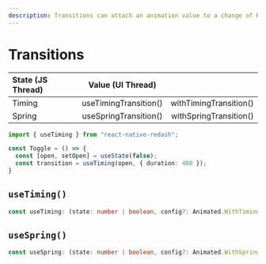 ```yaml
---
description: Transitions can attach an animation value to a change of React state.
---
```


# Transitions

| State \(JS Thread\) | Value \(UI Thread\) |  |
| :--- | :---: | ---: |
| Timing | useTimingTransition\(\) | withTimingTransition\(\) |
| Spring | useSpringTransition\(\) | withSpringTransition\(\) |

```typescript
import { useTiming } from "react-native-redash";

const Toggle = () => {
  const [open, setOpen] = useState(false);
  const transition = useTiming(open, { duration: 400 });
}
```

## `useTiming()`

```typescript
const useTiming: (state: number | boolean, config?: Animated.WithTimingConfig) => number;
```

## `useSpring()`

```typescript
const useSpring: (state: number | boolean, config?: Animated.WithSpringConfig) => number;
```

